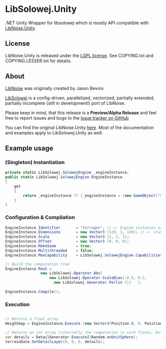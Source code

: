 # LibSolowej.Unity

.NET Unity Wrapper for libsolowej which is mostly API compatible with [LibNoise.Unity](https://github.com/ricardojmendez/LibNoise.Unity)

## License

LibNoise.Unity is released under the
[LGPL license](https://www.gnu.org/licenses/lgpl.html). See COPYING.txt and
COPYING.LESSER.txt for details.

## About

[LibNoise](http://libnoise.sourceforge.net/) was originally created by
Jason Bevins

[LibSolowej](https://github.com/zz-systems/solowej) is a config-driven, parallelized, vectorized, partially extended, partially incomplete (still in development!) port of LibNoise.

Please keep in mind, that this release is a **Preview/Alpha Release** and feel free to report issues and bugs to the [Issue tracker on GitHub](https://github.com/zz-systems/gorynych/issues)

You can find the original LibNoise.Unity [here](https://github.com/ricardojmendez/LibNoise.Unity).
Most of the documentation and examples apply to LibSolowej.Unity as well. 

## Example usage

### (Singleton) Instantiation
```C#
private static LibSolowej.SolowejEngine _engineInstance;
public static LibSolowej.SolowejEngine EngineInstance
{
	get
	{
		return _engineInstance ?? (_engineInstance = (new GameObject("SolowejEngine")).AddComponent<LibSolowej.SolowejEngine>());
	}
}
```
### Configuration & Compilation
```C#
EngineInstance.Identifier       = "terragen"; // <- Engine instances are distinguished by this name
EngineInstance.Dimensions 		= new Vector3 (129, 1, 129); // <- standard settings you find in LibSolowej
EngineInstance.Scale 			= new Vector3 (1, 1, 1);
EngineInstance.Offset 			= new Vector3 (0, 0, 0);
EngineInstance.MakeSeam 		= true;
EngineInstance.Multithreaded 	= false;
EngineInstance.MaxCapability	= LibSolowej.SolowejEngine.Capabilities.AVX2;

// Build the computation tree
EngineInstance.Root = 
				new LibSolowej.Operator.Abs(
					new LibSolowej.Operator.ScaleBias(-0.5, 0.2,
					  new LibSolowej.Generator.Perlin ())	);
					
EngineInstance.Compile();
```
### Execution
```C#

// Returns a float array
Heightmap = EngineInstance.Execute (new Vector3(Position.X, 0, Position.Z));

// Returns an int array (internally the computation is with floats, but is rounded and casted to int afterwards)
var details = DetailGenerator.ExecuteI(Random.onUnitSphere);
terrainData.SetDetailLayer(0, 0, 0, details);
```
